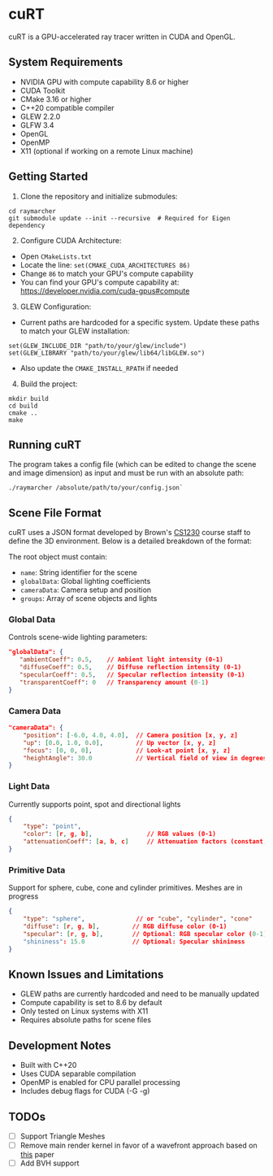 # cuRT

cuRT is a GPU-accelerated ray tracer written in CUDA and OpenGL. 

## System Requirements

- NVIDIA GPU with compute capability 8.6 or higher
- CUDA Toolkit 
- CMake 3.16 or higher
- C++20 compatible compiler
- GLEW 2.2.0
- GLFW 3.4
- OpenGL
- OpenMP
- X11 (optional if working on a remote Linux machine)

## Getting Started

1. Clone the repository and initialize submodules:

```
cd raymarcher
git submodule update --init --recursive  # Required for Eigen dependency
```

2. Configure CUDA Architecture:
  - Open `CMakeLists.txt`
  - Locate the line: `set(CMAKE_CUDA_ARCHITECTURES 86)`
  - Change `86` to match your GPU's compute capability
  - You can find your GPU's compute capability at: https://developer.nvidia.com/cuda-gpus#compute

3. GLEW Configuration:
  - Current paths are hardcoded for a specific system. Update these paths to match your GLEW installation:
  ```
  set(GLEW_INCLUDE_DIR "path/to/your/glew/include")
  set(GLEW_LIBRARY "path/to/your/glew/lib64/libGLEW.so")
  ```
  - Also update the `CMAKE_INSTALL_RPATH` if needed

4. Build the project:
```
mkdir build
cd build
cmake ..
make
```

## Running cuRT

The program takes a config file (which can be edited to change the scene and image dimension) as input and must be run with an absolute path:

```
./raymarcher /absolute/path/to/your/config.json`
```

## Scene File Format

cuRT uses a JSON format developed by Brown's [CS1230](https://cs1230.graphics/) course staff to define the 3D environment. Below is a detailed breakdown of the format:

The root object must contain:
- `name`: String identifier for the scene
- `globalData`: Global lighting coefficients
- `cameraData`: Camera setup and position
- `groups`: Array of scene objects and lights

### Global Data
Controls scene-wide lighting parameters:
```json
"globalData": {
   "ambientCoeff": 0.5,    // Ambient light intensity (0-1)
   "diffuseCoeff": 0.5,    // Diffuse reflection intensity (0-1)
   "specularCoeff": 0.5,   // Specular reflection intensity (0-1)
   "transparentCoeff": 0   // Transparency amount (0-1)
}
```

### Camera Data
```json
"cameraData": {
    "position": [-6.0, 4.0, 4.0],  // Camera position [x, y, z]
    "up": [0.0, 1.0, 0.0],         // Up vector [x, y, z]
    "focus": [0, 0, 0],            // Look-at point [x, y, z]
    "heightAngle": 30.0            // Vertical field of view in degrees
}
```

### Light Data
Currently supports point, spot and directional lights

```json
{
    "type": "point",
    "color": [r, g, b],               // RGB values (0-1)
    "attenuationCoeff": [a, b, c]     // Attenuation factors (constant, linear, quadratic)
}
```

### Primitive Data
Support for sphere, cube, cone and cylinder primitives. Meshes are in progress

```json
{
    "type": "sphere",              // or "cube", "cylinder", "cone"
    "diffuse": [r, g, b],         // RGB diffuse color (0-1)
    "specular": [r, g, b],        // Optional: RGB specular color (0-1)
    "shininess": 15.0             // Optional: Specular shininess
}
```

## Known Issues and Limitations

- GLEW paths are currently hardcoded and need to be manually updated
- Compute capability is set to 8.6 by default
- Only tested on Linux systems with X11
- Requires absolute paths for scene files

## Development Notes

- Built with C++20
- Uses CUDA separable compilation
- OpenMP is enabled for CPU parallel processing
- Includes debug flags for CUDA (-G -g)

## TODOs

- [ ] Support Triangle Meshes
- [ ] Remove main render kernel in favor of a wavefront approach based on [this](https://research.nvidia.com/sites/default/files/pubs/2013-07_Megakernels-Considered-Harmful/laine2013hpg_paper.pdf) paper 
- [ ] Add BVH support
